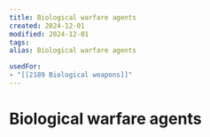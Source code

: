 ```yaml
---
title: Biological warfare agents
created: 2024-12-01
modified: 2024-12-01
tags: 
alias: Biological warfare agents

usedFor:
- "[[2189 Biological weapons]]"
---
```

# Biological warfare agents
